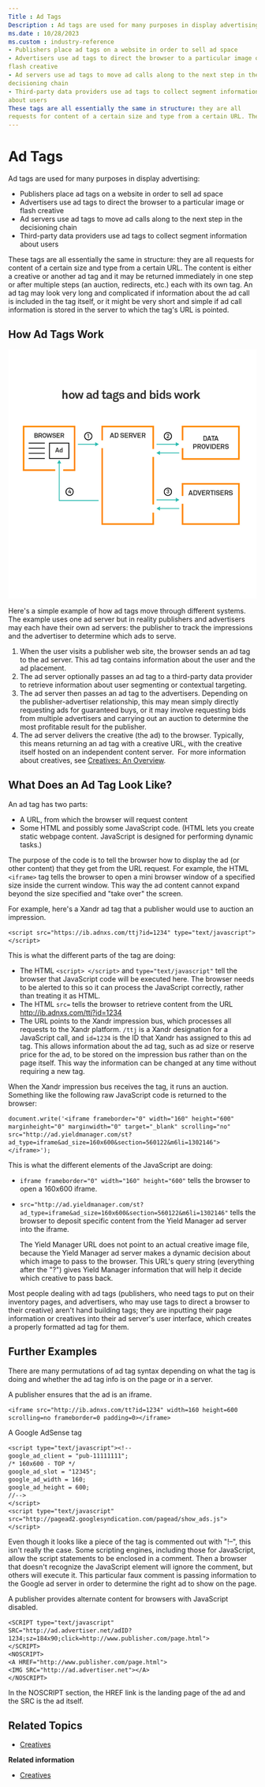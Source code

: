```yaml
---
Title : Ad Tags
Description : Ad tags are used for many purposes in display advertising:
ms.date : 10/28/2023
ms.custom : industry-reference
- Publishers place ad tags on a website in order to sell ad space
- Advertisers use ad tags to direct the browser to a particular image or
flash creative
- Ad servers use ad tags to move ad calls along to the next step in the
decisioning chain
- Third-party data providers use ad tags to collect segment information
about users
These tags are all essentially the same in structure: they are all
requests for content of a certain size and type from a certain URL. The
---
```



# Ad Tags



Ad tags are used for many purposes in display advertising:

- Publishers place ad tags on a website in order to sell ad space
- Advertisers use ad tags to direct the browser to a particular image or
  flash creative
- Ad servers use ad tags to move ad calls along to the next step in the
  decisioning chain
- Third-party data providers use ad tags to collect segment information
  about users

These tags are all essentially the same in structure: they are all
requests for content of a certain size and type from a certain URL. The
content is either a creative or another ad tag and it may be returned
immediately in one step or after multiple steps (an auction, redirects,
etc.) each with its own tag. An ad tag may look very long and
complicated if information about the ad call is included in the tag
itself, or it might be very short and simple if ad call information is
stored in the server to which the tag's URL is pointed.



## How Ad Tags Work

![How Ad Tags Work](media/how-ad-tags-work.png)

Here's a simple example of how ad tags move through different systems.
The example uses one ad server but in reality publishers and advertisers
may each have their own ad servers: the publisher to track the
impressions and the advertiser to determine which ads to serve.

1.  When the user visits a publisher web site, the browser sends an ad
    tag to the ad server. This ad tag contains information about the
    user and the ad placement.
2.  The ad server optionally passes an ad tag to a third-party data
    provider to retrieve information about user segmenting or contextual
    targeting.
3.  The ad server then passes an ad tag to the advertisers. Depending on
    the publisher-advertiser relationship, this may mean simply directly
    requesting ads for guaranteed buys, or it may involve requesting
    bids from multiple advertisers and carrying out an auction to
    determine the most profitable result for the publisher.
4.  The ad server delivers the creative (the ad) to the browser.
    Typically, this means returning an ad tag with a creative URL, with
    the creative itself hosted on an independent content server.  For
    more information about creatives, see
    <a href="creatives.md" class="xref">Creatives: An Overview</a>.





## What Does an Ad Tag Look Like?

An ad tag has two parts:



- A URL, from which the browser will request content
- Some HTML and possibly some JavaScript code. (HTML lets you create
  static webpage content. JavaScript is designed for performing dynamic
  tasks.)



The purpose of the code is to tell the browser how to display the ad (or
other content) that they get from the URL request. For example, the HTML
`<iframe>` tag tells the browser to open a mini browser window of a
specified size inside the current window. This way the ad content cannot
expand beyond the size specified and "take over" the screen.

For example, here's a Xandr ad tag that a
publisher would use to auction an impression.



``` pre
<script src="https://ib.adnxs.com/ttj?id=1234" type="text/javascript"></script>
```

This is what the different parts of the tag are doing:





- The HTML `<script> </script>` and `type="text/javascript"` tell the
  browser that JavaScript code will be executed here. The browser needs
  to be alerted to this so it can process the JavaScript correctly,
  rather than treating it as HTML.
- The HTML `src=` tells the browser to retrieve content from the URL
  <a href="http://ib.adnxs.com/ttj?id=1234" class="xref"
  target="_blank">http://ib.<span
  class="ph">adnxs.com/ttj?id=1234</a>
- The URL points to the Xandr impression bus,
  which processes all requests to the Xandr
  platform. `/ttj` is a Xandr designation for a
  JavaScript call, and `id=1234` is the ID that
  Xandr has assigned to this ad tag. This allows
  information about the ad tag, such as ad size or reserve price for the
  ad, to be stored on the impression bus rather than on the page itself.
  This way the information can be changed at any time without requiring
  a new tag.



When the Xandr impression bus receives the tag,
it runs an auction. Something like the following raw JavaScript code is
returned to the browser:



``` pre
document.write('<iframe frameborder="0" width="160" height="600" marginheight="0" marginwidth="0" target="_blank" scrolling="no" src="http://ad.yieldmanager.com/st?ad_type=iframe&ad_size=160x600&section=560122&m6li=1302146"></iframe>');
```



This is what the different elements of the JavaScript are doing:



- `iframe frameborder="0" width="160" height="600"` tells the browser to
  open a 160x600 iframe.

- `src="http://ad.yieldmanager.com/st?ad_type=iframe&ad_size=160x600&section=560122&m6li=1302146"`
  tells the browser to deposit specific content from the Yield Manager
  ad server into the iframe.  

  The Yield Manager URL does not point to an actual creative image file,
  because the Yield Manager ad server makes a dynamic decision about
  which image to pass to the browser. This URL's query string
  (everything after the "?") gives Yield Manager information that will
  help it decide which creative to pass back.



Most people dealing with ad tags (publishers, who need tags to put on
their inventory pages, and advertisers, who may use tags to direct a
browser to their creative) aren't hand building tags; they are inputting
their page information or creatives into their ad server's user
interface, which creates a properly formatted ad tag for them.





## Further Examples

There are many permutations of ad tag syntax depending on what the tag
is doing and whether the ad tag info is on the page or in a server. 

A publisher ensures that the ad is an iframe.

``` pre
<iframe src="http://ib.adnxs.com/tt?id=1234" width=160 height=600 
scrolling=no frameborder=0 padding=0></iframe>
```

A Google AdSense tag

``` pre
<script type="text/javascript"><!--
google_ad_client = "pub-11111111";
/* 160x600 - TOP */
google_ad_slot = "12345";
google_ad_width = 160;
google_ad_height = 600;
//-->
</script>
<script type="text/javascript" 
src="http://pagead2.googlesyndication.com/pagead/show_ads.js">
</script>
```

Even though it looks like a piece of the tag is commented out with "!–",
this isn't really the case. Some scripting engines, including those for
JavaScript, allow the script statements to be enclosed in a comment.
Then a browser that doesn't recognize the JavaScript element will ignore
the comment, but others will execute it. This particular faux comment is
passing information to the Google ad server in order to determine the
right ad to show on the page.

A publisher provides alternate content for browsers with JavaScript
disabled.

``` pre
<SCRIPT type="text/javascript"
SRC="http://ad.advertiser.net/adID?1234;sz=184x90;click=http://www.publisher.com/page.html">
</SCRIPT>
<NOSCRIPT>
<A HREF="http://www.publisher.com/page.html">
<IMG SRC="http://ad.advertiser.net"></A>
</NOSCRIPT>
```

In the NOSCRIPT section, the HREF link is the landing page of the ad and
the SRC is the ad itself.





## Related Topics



- <a
  href="creatives.md"
  class="xref" target="_blank">Creatives</a>







<div class="linklist relinfo">

**Related information**  

- <a href="creatives.md" class="link">Creatives</a>




